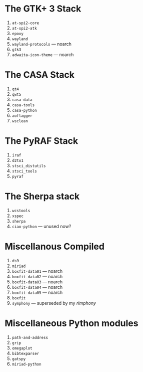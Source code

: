The GTK+ 3 Stack
================

1. `at-spi2-core`
1. `at-spi2-atk`
1. `epoxy`
1. `wayland`
1. `wayland-protocols` — noarch
1. `gtk3`
1. `adwaita-icon-theme` — noarch


The CASA Stack
==============

1. `qt4`
1. `qwt5`
1. `casa-data`
1. `casa-tools`
1. `casa-python`
1. `aoflagger`
1. `wsclean`


The PyRAF Stack
===============

1. `iraf`
1. `d2to1`
1. `stsci_distutils`
1. `stsci_tools`
1. `pyraf`


The Sherpa stack
================

1. `wcstools`
1. `xspec`
1. `sherpa`
1. `ciao-python` — unused now?


Miscellanous Compiled
=====================

1. `ds9`
1. `miriad`
1. `boxfit-data01` — noarch
1. `boxfit-data02` — noarch
1. `boxfit-data03` — noarch
1. `boxfit-data04` — noarch
1. `boxfit-data05` — noarch
1. `boxfit`
1. `symphony` — superseded by my *rimphony*


Miscellaneous Python modules
============================

1. `path-and-address`
1. `grip`
1. `omegaplot`
1. `bibtexparser`
1. `gatspy`
1. `miriad-python`
